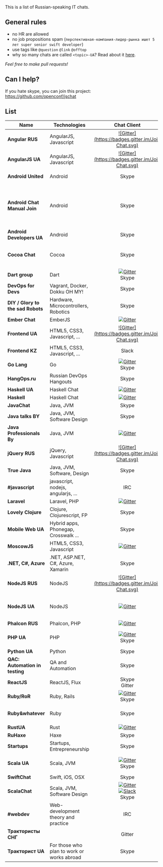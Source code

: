 This is a list of Russian-speaking IT chats.

General rules
-------------

* no HR are allowed
* no job propositions spam (`перспективная-компания-лидер-рынка ишет 5 лет super senior swift developer`)
* use tags like `@question` `@link` `@offtop`
* why so many chats are called `<topic>-UA`? Read about it [here](https://gist.github.com/listochkin/c81c198a2b7b044a0dc5).

*Feel free to make pull requests!*

Can I help?
-----------

If you hate skype, you can join this project: https://github.com/openconf/jschat

List 
----

| Name                 | Technologies                    | Chat Client | Link | Join rules |
|--------------------- | ------------------------------- |:-----:|---|:-:|
| **Angular RUS**      | AngularJS, Javascript           | [![Gitter](https://badges.gitter.im/Join Chat.svg)](https://gitter.im/AngularjsRUS/chat) | [https://gitter.im/AngularjsRUS/chat](https://gitter.im/AngularjsRUS/chat) | |
| **AngularJS UA**     | AngularJS, Javascript           | [![Gitter](https://badges.gitter.im/Join Chat.svg)](http://angular.im) | [angular.im](http://angular.im) | |
| **Android United**     | Android                         | Skype | [bit.ly/androidchat](http://bit.ly/androidchat) | See below |
| **Android Chat Manual Join**     | Android                         | Skype | [http://bit.ly/1yC7oTR](http://bit.ly/1yC7oTR) | Join this chat and ask to add you to Android United |
| **Android Developers UA**     | Android                | Skype | [http://bit.ly/1xYAFuf](http://bit.ly/1xYAFuf) | |
| **Cocoa Chat**       | Cocoa                           | Skype | [bit.ly/cocoa-chat](http://bit.ly/cocoa-chat) | Read guidelines or be banned! |
| **Dart group**       | Dart                            | [![Gitter](https://badges.gitter.im/Join%20Chat.svg)](https://gitter.im/dev-ua/dart)<br>Skype | [bit.ly/dart-chat](http://bit.ly/dart-chat) | |
| **DevOps for Devs**  | Vagrant, Docker, Dokku OH MY!   | Skype | [bit.ly/devops-for-devs](http://bit.ly/devops-for-devs) | |
| **DIY / Glory to the sad Robots** | Hardware, Microcontrollers, Robotics| Skype | [bit.ly/robots-chat](http://bit.ly/robots-chat) | |
| **Ember Chat**       | EmberJS                         | [![Gitter](https://badges.gitter.im/Join%20Chat.svg)](https://gitter.im/dev-ua/ember) | [![Gitter](https://badges.gitter.im/Join%20Chat.svg)](https://gitter.im/dev-ua/ember) | |
| **Frontend UA**      | HTML5, CSS3, Javascript, ...    | [![Gitter](https://badges.gitter.im/Join Chat.svg)](http://frontendua.im) | [frontendua.im](http://frontendua.im) | |
| **Frontend KZ**      | HTML5, CSS3, Javascript, ...    | Slack | [http://frontendkz.github.io/](http://frontendkz.github.io/) | |
| **Go Lang**          | Go                              | [![Gitter](https://badges.gitter.im/Join%20Chat.svg)](https://gitter.im/dev-ua/go)<br>Skype | [is.gd/0hu7AR](http://is.gd/0hu7AR) | |
| **HangOps.ru**       | Russian DevOps Hangouts         | Skype | [tinyurl.com/HangOpsRu](http://tinyurl.com/HangOpsRu) | |
| **Haskell UA**          | Haskell Chat                    | [![Gitter](https://badges.gitter.im/Join%20Chat.svg)](https://gitter.im/dev-ua/haskell) | [![Gitter](https://badges.gitter.im/Join%20Chat.svg)](https://gitter.im/dev-ua/haskell)
| **Haskell**              | Haskell Chat                    | [![Gitter](https://badges.gitter.im/Join%20Chat.svg)](https://gitter.im/ruHaskell/forall) | [![Gitter](https://badges.gitter.im/Join%20Chat.svg)](https://gitter.im/ruHaskell/forall) | |
| **JavaChat**         | Java, JVM                       | Skype | [bit.ly/javachatru](http://bit.ly/javachatru) | |
| **Java talks BY**    | Java, JVM, Software Design      | Skype | [bit.ly/javatalks-by](http://bit.ly/javatalks-by) | |
| **Java Professionals By** | Java, JVM                  | [![Gitter](https://badges.gitter.im/Join%20Chat.svg)](https://gitter.im/JavaBy/chat) | [gitter.im/JavaBy/chat](https://gitter.im/JavaBy/chat) | |
| **jQuery RUS**      | jQuery, Javascript           | [![Gitter](https://badges.gitter.im/Join Chat.svg)](https://gitter.im/jQueryRUS/chat) | [https://gitter.im/jQueryRUS/chat](https://gitter.im/jQueryRUS/chat) | |
| **True Java**        | Java, JVM, Software, Design     | Skype | [tinyurl.com/truejava](http://tinyurl.com/truejava) | |
| **#javascript**      | javascript, nodejs, angularjs, ... | IRC | [learn.javascript.ru/chat](http://learn.javascript.ru/chat?nick=%D0%93%D0%BE%D1%81%D1%82%D1%8C) | |
| **Laravel**   | Laravel, PHP     | [![Gitter](https://badges.gitter.im/Join%20Chat.svg)](https://gitter.im/LaravelRUS/chat) | [![Gitter](https://badges.gitter.im/Join%20Chat.svg)](https://gitter.im/LaravelRUS/chat) | |
| **Lovely Clojure**   | Clojure, Clojurescript,  FP     | Skype | [tinyurl.com/clj-cljs](http://tinyurl.com/clj-cljs) | |
| **Mobile Web UA**    | Hybrid apps, Phonegap, Crosswalk ... | Skype | [bit.ly/mobile-web-ua](http://bit.ly/mobile-web-ua) | |
| **MoscowJS**         | HTML5, CSS3, Javascript         | [![Gitter](https://badges.gitter.im/Join%20Chat.svg)](https://gitter.im/MoscowJS/chat) | [![Gitter](https://badges.gitter.im/Join%20Chat.svg)](https://gitter.im/MoscowJS/chat) | |
| **.NET, C#, Azure**  | .NET, ASP.NET, C#, Azure, Xamarin | Skype | [bit.ly/dotnet-chat](http://bit.ly/dotnet-chat) | |
| **NodeJS RUS**       | NodeJS           | [![Gitter](https://badges.gitter.im/Join Chat.svg)](https://gitter.im/NodejsRUS/chat) | [https://gitter.im/NodejsRUS/chat](https://gitter.im/NodejsRUS/chat) | |
| **NodeJS UA**        | NodeJS                          | [![Gitter](https://badges.gitter.im/Join%20Chat.svg)](https://gitter.im/dev-ua/node) | [![Gitter](https://badges.gitter.im/Join%20Chat.svg)](https://gitter.im/dev-ua/node) | Also DevOps and NoSQL |
| **Phalcon RUS**           | Phalcon, PHP                             | [![Gitter](https://badges.gitter.im/Join%20Chat.svg)](https://gitter.im/phalcon-rus/chat) | [![Gitter](https://badges.gitter.im/Join%20Chat.svg)](https://gitter.im/phalcon-rus/chat) | |
| **PHP UA**           | PHP                             | [![Gitter](https://badges.gitter.im/Join%20Chat.svg)](https://gitter.im/dev-ua/php)<br>Skype | [bit.ly/php-ua](http://bit.ly/php-ua) | Chat migrated to Gitter |
| **Python UA**        | Python                          | Skype | [bit.ly/python-ua](http://bit.ly/python-ua) | |
| **QAC: Automation in testing** | QA and Automation     | Skype | [bit.ly/test-automation-chat](http://bit.ly/test-automation-chat) | |
| **ReactJS**          | ReactJS, Flux                   | Skype<br>Gitter | [bit.ly/reactjs-chat](http://bit.ly/reactjs-chat)<br>[gitter.im/dev-ua/reactjs](https://gitter.im/dev-ua/reactjs) | |
| **Ruby/RoR**         | Ruby, Rails                     | [![Gitter](https://badges.gitter.im/Join%20Chat.svg)](https://gitter.im/dev-ua/ruby-ua)<br>Skype | [bit.ly/ruby-ua](http://bit.ly/ruby-ua) | |
| **Ruby&whatever**    | Ruby                            | Skype | [tinyurl.com/rubyconf](http://tinyurl.com/rubyconf) | Just be a good person. |
| **RustUA**           | Rust                            | [![Gitter](https://badges.gitter.im/Join%20Chat.svg)](https://gitter.im/dev-ua/rust) | [![Gitter](https://badges.gitter.im/Join%20Chat.svg)](https://gitter.im/dev-ua/rust) | |
| **RuHaxe**           | Haxe                            | Skype | [bit.ly/ru-haxe-chat](http://bit.ly/ru-haxe-chat) | |
| **Startups**         | Startups, Entrepreneurship      | Skype | [bit.ly/startups-ua-chat](http://bit.ly/startups-ua-chat) | |
| **Scala UA**         | Scala, JVM                      | [![Gitter](https://badges.gitter.im/Join%20Chat.svg)](https://gitter.im/dev-ua/scala)<br>Skype | [bit.ly/scala-ua](http://bit.ly/scala-ua) | Skype is a read-only archive |
| **SwiftChat**        | Swift, iOS, OSX                 | Skype | [bit.ly/swift_skype_chat](http://bit.ly/swift_skype_chat) | |
| **ScalaChat**        | Scala, JVM, Software Design     | [![Gitter](https://badges.gitter.im/Join%20Chat.svg)](https://gitter.im/dev-ua/scala)<br>[![Slack](http://scala-ru.herokuapp.com/badge.svg)](https://scala-ru.herokuapp.com)<br>Skype | [bit.ly/scalachat](http://bit.ly/scalachat) | |
| **#webdev**          | Web-development theory and practice | IRC | [webdev.a-ec.name](http://webdev.a-ec.name) | |
| **Трактористы СНГ**    | | Gitter | [![Gitter](https://badges.gitter.im/Join%20Chat.svg)](https://gitter.im/tractor-rus/chat) | |
| **Тракторист UA**    | For those who plan to work or works abroad| Skype | [bit.ly/it-emigrant-ua](http://bit.ly/it-emigrant-ua) | **Beware of Trolls!**|
